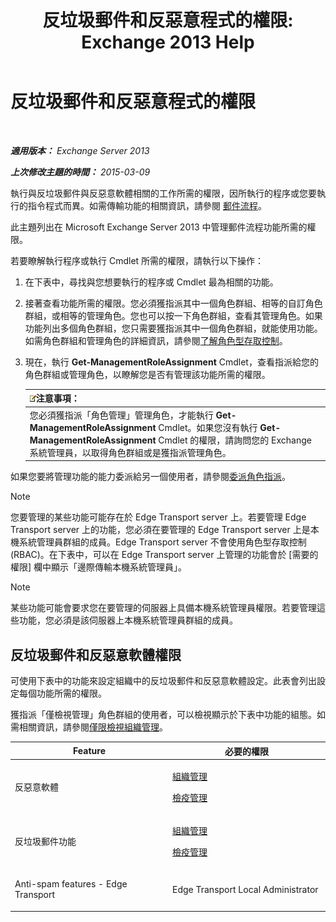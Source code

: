 ﻿---
title: '反垃圾郵件和反惡意程式的權限: Exchange 2013 Help'
TOCTitle: 反垃圾郵件和反惡意程式的權限
ms:assetid: 4ae3f8f9-35dd-4d18-af60-d98e92bb39ae
ms:mtpsurl: https://technet.microsoft.com/zh-tw/library/JJ150514(v=EXCHG.150)
ms:contentKeyID: 50473073
ms.date: 05/21/2018
mtps_version: v=EXCHG.150
ms.translationtype: MT
---

# 反垃圾郵件和反惡意程式的權限

 

_**適用版本：** Exchange Server 2013_

_**上次修改主題的時間：** 2015-03-09_

執行與反垃圾郵件與反惡意軟體相關的工作所需的權限，因所執行的程序或您要執行的指令程式而異。如需傳輸功能的相關資訊，請參閱 [郵件流程](mail-flow-exchange-2013-help.md)。

此主題列出在 Microsoft Exchange Server 2013 中管理郵件流程功能所需的權限。

若要瞭解執行程序或執行 Cmdlet 所需的權限，請執行以下操作：

1.  在下表中，尋找與您想要執行的程序或 Cmdlet 最為相關的功能。

2.  接著查看功能所需的權限。您必須獲指派其中一個角色群組、相等的自訂角色群組，或相等的管理角色。您也可以按一下角色群組，查看其管理角色。如果功能列出多個角色群組，您只需要獲指派其中一個角色群組，就能使用功能。如需角色群組和管理角色的詳細資訊，請參閱[了解角色型存取控制](understanding-role-based-access-control-exchange-2013-help.md)。

3.  現在，執行 **Get-ManagementRoleAssignment** Cmdlet，查看指派給您的角色群組或管理角色，以瞭解您是否有管理該功能所需的權限。
    
    <table>
    <thead>
    <tr class="header">
    <th><img src="images/Bb124558.note(EXCHG.150).gif" title="注意事項" alt="注意事項" />注意事項：</th>
    </tr>
    </thead>
    <tbody>
    <tr class="odd">
    <td>您必須獲指派「角色管理」管理角色，才能執行 <strong>Get-ManagementRoleAssignment</strong> Cmdlet。如果您沒有執行 <strong>Get-ManagementRoleAssignment</strong> Cmdlet 的權限，請詢問您的 Exchange 系統管理員，以取得角色群組或是獲指派管理角色。</td>
    </tr>
    </tbody>
    </table>


如果您要將管理功能的能力委派給另一個使用者，請參閱[委派角色指派](delegate-role-assignments-exchange-2013-help.md)。


> [!NOTE]  
> 您要管理的某些功能可能存在於 Edge Transport server 上。若要管理 Edge Transport server 上的功能，您必須在要管理的 Edge Transport server 上是本機系統管理員群組的成員。Edge Transport server 不會使用角色型存取控制 (RBAC)。在下表中，可以在 Edge Transport server 上管理的功能會於 [需要的權限] 欄中顯示「邊際傳輸本機系統管理員」。





> [!NOTE]  
> 某些功能可能會要求您在要管理的伺服器上具備本機系統管理員權限。若要管理這些功能，您必須是該伺服器上本機系統管理員群組的成員。




## 反垃圾郵件和反惡意軟體權限

可使用下表中的功能來設定組織中的反垃圾郵件和反惡意軟體設定。此表會列出設定每個功能所需的權限。

獲指派「僅檢視管理」角色群組的使用者，可以檢視顯示於下表中功能的組態。如需相關資訊，請參閱[僅限檢視組織管理](view-only-organization-management-exchange-2013-help.md)。


<table>
<colgroup>
<col style="width: 50%" />
<col style="width: 50%" />
</colgroup>
<thead>
<tr class="header">
<th>Feature</th>
<th>必要的權限</th>
</tr>
</thead>
<tbody>
<tr class="odd">
<td><p>反惡意軟體</p></td>
<td><p><a href="organization-management-exchange-2013-help.md">組織管理</a></p>
<p><a href="hygiene-management-exchange-2013-help.md">檢疫管理</a></p></td>
</tr>
<tr class="even">
<td><p>反垃圾郵件功能</p></td>
<td><p><a href="organization-management-exchange-2013-help.md">組織管理</a></p>
<p><a href="hygiene-management-exchange-2013-help.md">檢疫管理</a></p></td>
</tr>
<tr class="odd">
<td><p>Anti-spam features - Edge Transport</p></td>
<td><p>Edge Transport Local Administrator</p></td>
</tr>
</tbody>
</table>

